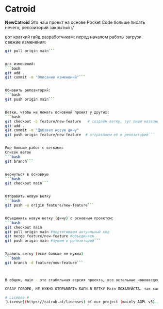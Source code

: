 # Catroid #

**NewCatroid** Это наш проект на основе Pocket Code
больше писать нечего, репозиторий закрытый :/

вот краткий гайд разработчикам:
перед началом работы загрузи свежие изменения:

```bash
git pull origin main```


для изменений:
```bash
git add .
git commit -m "Описание изменений"```


Обновить репозиторий:
```bash
git push origin main```


Ветки, чтобы не ломать основной проект у других:
```bash
git checkout -b feature/new-feature   # создаём ветку, тут пиши название
git add .
git commit -m "Добавил новую фичу"
git push origin feature/new-feature  # отправляем её в репозиторий```


Еще больше работ с ветками:
Список веток
```bash
git branch```


вернуться в основную
```bash
git checkout main```


Отправить новую ветку
```bash
git push -u origin feature/new-feature```


Объединить новую ветку (фичу) с основным проектом:
```bash
git checkout main
git pull origin main #подтягиваем актуальный код
git merge feature/new-feature #объединяем
git push origin main #пушим в репозиторий```


Удалить ветку (если больше не нужна)
```bash
git branch -d feature/new-feature```



В общем, main - это стабильная версия проекта, все остальные нововведения нужно разрабатывать в отдельных ветках, чтобы не сломать проект и после завершения отправлять изменения.

СРАЗУ ГОВОРЮ, НЕ НУЖНО ОТПРАВЛЯТЬ БАГИ В ВЕТКУ Main ПОЖАЛУЙСТА. так как у других разработчиков также будет этот баг

# License #
[License](https://catrob.at/licenses) of our project (mainly AGPL v3).
